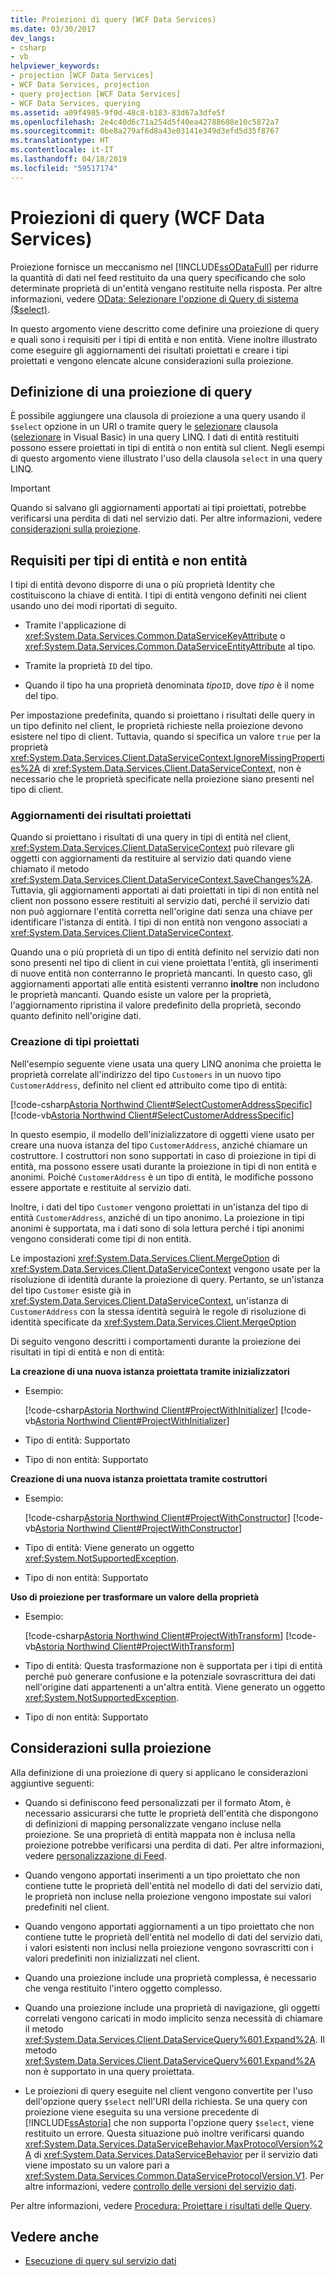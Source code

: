 ```yaml
---
title: Proiezioni di query (WCF Data Services)
ms.date: 03/30/2017
dev_langs:
- csharp
- vb
helpviewer_keywords:
- projection [WCF Data Services]
- WCF Data Services, projection
- query projection [WCF Data Services]
- WCF Data Services, querying
ms.assetid: a09f4985-9f0d-48c8-b183-83d67a3dfe5f
ms.openlocfilehash: 2e4c40d6c71a254d5f40ea42788608e10c5872a7
ms.sourcegitcommit: 0be8a279af6d8a43e03141e349d3efd5d35f8767
ms.translationtype: HT
ms.contentlocale: it-IT
ms.lasthandoff: 04/18/2019
ms.locfileid: "59517174"
---
```

# <a name="query-projections-wcf-data-services"></a>Proiezioni di query (WCF Data Services)

Proiezione fornisce un meccanismo nel [!INCLUDE[ssODataFull](../../../../includes/ssodatafull-md.md)] per ridurre la quantità di dati nel feed restituito da una query specificando che solo determinate proprietà di un'entità vengano restituite nella risposta. Per altre informazioni, vedere [OData: Selezionare l'opzione di Query di sistema ($select)](https://go.microsoft.com/fwlink/?LinkId=186076).

In questo argomento viene descritto come definire una proiezione di query e quali sono i requisiti per i tipi di entità e non entità. Viene inoltre illustrato come eseguire gli aggiornamenti dei risultati proiettati e creare i tipi proiettati e vengono elencate alcune considerazioni sulla proiezione.

## <a name="defining-a-query-projection"></a>Definizione di una proiezione di query

È possibile aggiungere una clausola di proiezione a una query usando il `$select` opzione in un URI o tramite query le [selezionare](~/docs/csharp/language-reference/keywords/select-clause.md) clausola ([selezionare](~/docs/visual-basic/language-reference/queries/select-clause.md) in Visual Basic) in una query LINQ. I dati di entità restituiti possono essere proiettati in tipi di entità o non entità sul client. Negli esempi di questo argomento viene illustrato l'uso della clausola `select` in una query LINQ.

> [!IMPORTANT]
> Quando si salvano gli aggiornamenti apportati ai tipi proiettati, potrebbe verificarsi una perdita di dati nel servizio dati. Per altre informazioni, vedere [considerazioni sulla proiezione](#considerations).

## <a name="requirements-for-entity-and-non-entity-types"></a>Requisiti per tipi di entità e non entità

I tipi di entità devono disporre di una o più proprietà Identity che costituiscono la chiave di entità. I tipi di entità vengono definiti nei client usando uno dei modi riportati di seguito.

- Tramite l'applicazione di <xref:System.Data.Services.Common.DataServiceKeyAttribute> o <xref:System.Data.Services.Common.DataServiceEntityAttribute> al tipo.

- Tramite la proprietà `ID` del tipo.

- Quando il tipo ha una proprietà denominata *tipo*`ID`, dove *tipo* è il nome del tipo.

Per impostazione predefinita, quando si proiettano i risultati delle query in un tipo definito nel client, le proprietà richieste nella proiezione devono esistere nel tipo di client. Tuttavia, quando si specifica un valore `true` per la proprietà <xref:System.Data.Services.Client.DataServiceContext.IgnoreMissingProperties%2A> di <xref:System.Data.Services.Client.DataServiceContext>, non è necessario che le proprietà specificate nella proiezione siano presenti nel tipo di client.

### <a name="making-updates-to-projected-results"></a>Aggiornamenti dei risultati proiettati

Quando si proiettano i risultati di una query in tipi di entità nel client, <xref:System.Data.Services.Client.DataServiceContext> può rilevare gli oggetti con aggiornamenti da restituire al servizio dati quando viene chiamato il metodo <xref:System.Data.Services.Client.DataServiceContext.SaveChanges%2A>. Tuttavia, gli aggiornamenti apportati ai dati proiettati in tipi di non entità nel client non possono essere restituiti al servizio dati, perché il servizio dati non può aggiornare l'entità corretta nell'origine dati senza una chiave per identificare l'istanza di entità. I tipi di non entità non vengono associati a <xref:System.Data.Services.Client.DataServiceContext>.

Quando una o più proprietà di un tipo di entità definito nel servizio dati non sono presenti nel tipo di client in cui viene proiettata l'entità, gli inserimenti di nuove entità non conterranno le proprietà mancanti. In questo caso, gli aggiornamenti apportati alle entità esistenti verranno **inoltre** non includono le proprietà mancanti. Quando esiste un valore per la proprietà, l'aggiornamento ripristina il valore predefinito della proprietà, secondo quanto definito nell'origine dati.

### <a name="creating-projected-types"></a>Creazione di tipi proiettati

Nell'esempio seguente viene usata una query LINQ anonima che proietta le proprietà correlate all'indirizzo del tipo `Customers` in un nuovo tipo `CustomerAddress`, definito nel client ed attribuito come tipo di entità:

[!code-csharp[Astoria Northwind Client#SelectCustomerAddressSpecific](~/samples/snippets/csharp/VS_Snippets_Misc/astoria_northwind_client/cs/source.cs#selectcustomeraddressspecific)]
[!code-vb[Astoria Northwind Client#SelectCustomerAddressSpecific](~/samples/snippets/visualbasic/VS_Snippets_Misc/astoria_northwind_client/vb/source.vb#selectcustomeraddressspecific)]

In questo esempio, il modello dell'inizializzatore di oggetti viene usato per creare una nuova istanza del tipo `CustomerAddress`, anziché chiamare un costruttore. I costruttori non sono supportati in caso di proiezione in tipi di entità, ma possono essere usati durante la proiezione in tipi di non entità e anonimi. Poiché `CustomerAddress` è un tipo di entità, le modifiche possono essere apportate e restituite al servizio dati.

Inoltre, i dati del tipo `Customer` vengono proiettati in un'istanza del tipo di entità `CustomerAddress`, anziché di un tipo anonimo. La proiezione in tipi anonimi è supportata, ma i dati sono di sola lettura perché i tipi anonimi vengono considerati come tipi di non entità.

Le impostazioni <xref:System.Data.Services.Client.MergeOption> di <xref:System.Data.Services.Client.DataServiceContext> vengono usate per la risoluzione di identità durante la proiezione di query. Pertanto, se un'istanza del tipo `Customer` esiste già in <xref:System.Data.Services.Client.DataServiceContext>, un'istanza di `CustomerAddress` con la stessa identità seguirà le regole di risoluzione di identità specificate da <xref:System.Data.Services.Client.MergeOption>

Di seguito vengono descritti i comportamenti durante la proiezione dei risultati in tipi di entità e non di entità:

**La creazione di una nuova istanza proiettata tramite inizializzatori**

- Esempio:

   [!code-csharp[Astoria Northwind Client#ProjectWithInitializer](~/samples/snippets/csharp/VS_Snippets_Misc/astoria_northwind_client/cs/source.cs#projectwithinitializer)]
   [!code-vb[Astoria Northwind Client#ProjectWithInitializer](~/samples/snippets/visualbasic/VS_Snippets_Misc/astoria_northwind_client/vb/source.vb#projectwithinitializer)]

- Tipo di entità: Supportato

- Tipo di non entità: Supportato

**Creazione di una nuova istanza proiettata tramite costruttori**

- Esempio:

   [!code-csharp[Astoria Northwind Client#ProjectWithConstructor](~/samples/snippets/csharp/VS_Snippets_Misc/astoria_northwind_client/cs/source.cs#projectwithconstructor)]
   [!code-vb[Astoria Northwind Client#ProjectWithConstructor](~/samples/snippets/visualbasic/VS_Snippets_Misc/astoria_northwind_client/vb/source.vb#projectwithconstructor)]

- Tipo di entità: Viene generato un oggetto <xref:System.NotSupportedException>.

- Tipo di non entità: Supportato

**Uso di proiezione per trasformare un valore della proprietà**

- Esempio:

   [!code-csharp[Astoria Northwind Client#ProjectWithTransform](~/samples/snippets/csharp/VS_Snippets_Misc/astoria_northwind_client/cs/source.cs#projectwithtransform)]
   [!code-vb[Astoria Northwind Client#ProjectWithTransform](~/samples/snippets/visualbasic/VS_Snippets_Misc/astoria_northwind_client/vb/source.vb#projectwithtransform)]

- Tipo di entità: Questa trasformazione non è supportata per i tipi di entità perché può generare confusione e la potenziale sovrascrittura dei dati nell'origine dati appartenenti a un'altra entità. Viene generato un oggetto <xref:System.NotSupportedException>.

- Tipo di non entità: Supportato

<a name="considerations"></a>

## <a name="projection-considerations"></a>Considerazioni sulla proiezione

Alla definizione di una proiezione di query si applicano le considerazioni aggiuntive seguenti:

- Quando si definiscono feed personalizzati per il formato Atom, è necessario assicurarsi che tutte le proprietà dell'entità che dispongono di definizioni di mapping personalizzate vengano incluse nella proiezione. Se una proprietà di entità mappata non è inclusa nella proiezione potrebbe verificarsi una perdita di dati. Per altre informazioni, vedere [personalizzazione di Feed](../../../../docs/framework/data/wcf/feed-customization-wcf-data-services.md).

- Quando vengono apportati inserimenti a un tipo proiettato che non contiene tutte le proprietà dell'entità nel modello di dati del servizio dati, le proprietà non incluse nella proiezione vengono impostate sui valori predefiniti nel client.

- Quando vengono apportati aggiornamenti a un tipo proiettato che non contiene tutte le proprietà dell'entità nel modello di dati del servizio dati, i valori esistenti non inclusi nella proiezione vengono sovrascritti con i valori predefiniti non inizializzati nel client.

- Quando una proiezione include una proprietà complessa, è necessario che venga restituito l'intero oggetto complesso.

- Quando una proiezione include una proprietà di navigazione, gli oggetti correlati vengono caricati in modo implicito senza necessità di chiamare il metodo <xref:System.Data.Services.Client.DataServiceQuery%601.Expand%2A>. Il metodo <xref:System.Data.Services.Client.DataServiceQuery%601.Expand%2A> non è supportato in una query proiettata.

- Le proiezioni di query eseguite nel client vengono convertite per l'uso dell'opzione query `$select` nell'URI della richiesta. Se una query con proiezione viene eseguita su una versione precedente di [!INCLUDE[ssAstoria](../../../../includes/ssastoria-md.md)] che non supporta l'opzione query `$select`, viene restituito un errore. Questa situazione può inoltre verificarsi quando <xref:System.Data.Services.DataServiceBehavior.MaxProtocolVersion%2A> di <xref:System.Data.Services.DataServiceBehavior> per il servizio dati viene impostato su un valore pari a <xref:System.Data.Services.Common.DataServiceProtocolVersion.V1>. Per altre informazioni, vedere [controllo delle versioni del servizio dati](../../../../docs/framework/data/wcf/data-service-versioning-wcf-data-services.md).

Per altre informazioni, vedere [Procedura: Proiettare i risultati delle Query](../../../../docs/framework/data/wcf/how-to-project-query-results-wcf-data-services.md).

## <a name="see-also"></a>Vedere anche

- [Esecuzione di query sul servizio dati](../../../../docs/framework/data/wcf/querying-the-data-service-wcf-data-services.md)
